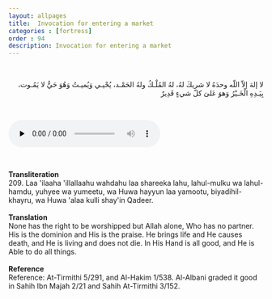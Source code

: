 ```yaml
---
layout: allpages
title:  Invocation for entering a market
categories : [fortress]
order : 94
description: Invocation for entering a market
---
```


&nbsp;
<div class="arabictext" dir="RTL">

لا إلهَ إلاّ اللّه وحدَهُ لا شريكَ لهُ، لهُ المُلْـكُ ولهُ الحَمْـد، يُحْيـي وَيُميـتُ وَهُوَ حَيٌّ لا يَمُـوت، بِيَـدِهِ الْخَـيْرُ وَهوَ عَلىَ كلّ شيءٍ قَدِيرٌ

</div>

&nbsp;


<audio controls  preload="none">
  <source src="{{ site.baseurl }}/audio/fortress/209.mp3" type="audio/mpeg">
Your browser does not support the audio element.
</audio>

&nbsp;
<div class="duaextra" tabindex="0">
<div><strong>Transliteration</strong></div>
<div class="extra">209. Laa 'ilaaha 'illallaahu wahdahu laa shareeka lahu, lahul-mulku wa lahul-hamdu, yuhyee wa yumeetu, wa Huwa hayyun laa yamootu, biyadihil-khayru, wa Huwa 'alaa kulli shay'in Qadeer.
</div>
</div>
&nbsp;
<div class="duaextra" tabindex="0">
<div><strong>Translation</strong></div>
<div class="extra">None has the right to be worshipped but Allah alone, Who has no partner. His is the dominion and His is the praise. He brings life and He causes death, and He is living and does not die. In His Hand is all good, and He is Able to do all things.
</div>
</div>
&nbsp;
<div class="duaextra" tabindex="0">
<div><strong>Reference</strong></div>
<div class="extra">Reference: At-Tirmithi 5/291, and Al-Hakim 1/538. Al-Albani graded it good in Sahih Ibn Majah 2/21 and Sahih At-Tirmithi 3/152.</div>
</div>
